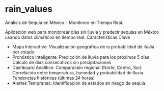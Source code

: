 # rain_values
Análisis de Sequía en México - Monitoreo en Tiempo Real.

Aplicación web para monitorear días sin lluvia y predecir sequías en México usando datos climáticos en tiempo real.
Características Clave

- Mapa Interactivo: Visualización geográfica de la probabilidad de lluvia por estado
- Pronóstico Inteligente: 
  Predicción de lluvia para los próximos 5 días
  Cálculo de días consecutivos sin precipitaciones
- Dashboard Analítico:
  Comparación regional (Norte, Centro, Sur)
  Correlación entre temperatura, humedad y probabilidad de lluvia
  Tendencias históricas (últimas 24 horas)
- Alertas Tempranas: Identificación de estados en riesgo de sequía
